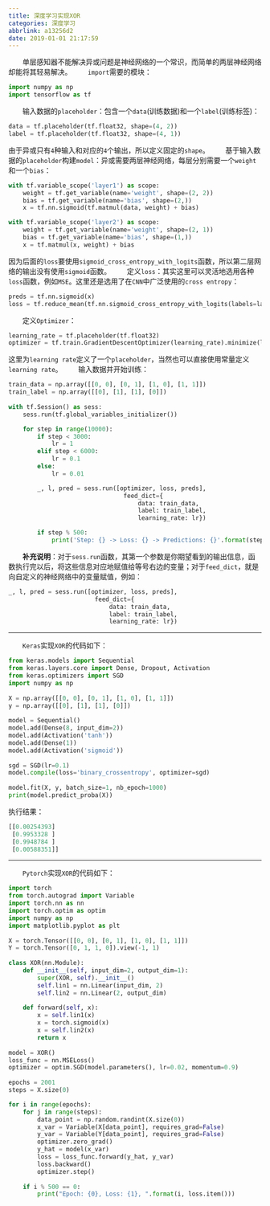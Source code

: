 ```yaml
---
title: 深度学习实现XOR
categories: 深度学习
abbrlink: a13256d2
date: 2019-01-01 21:17:59
---
```

&emsp;&emsp;单层感知器不能解决异或问题是神经网络的一个常识，而简单的两层神经网络却能将其轻易解决。
&emsp;&emsp;`import`需要的模块：

``` python
import numpy as np
import tensorflow as tf
```

&emsp;&emsp;输入数据的`placeholder`：包含一个`data`(训练数据)和一个`label`(训练标签)：

``` python
data = tf.placeholder(tf.float32, shape=(4, 2))
label = tf.placeholder(tf.float32, shape=(4, 1))
```

由于异或只有`4`种输入和对应的`4`个输出，所以定义固定的`shape`。
&emsp;&emsp;基于输入数据的`placeholder`构建`model`：异或需要两层神经网络，每层分别需要一个`weight`和一个`bias`：

``` python
with tf.variable_scope('layer1') as scope:
    weight = tf.get_variable(name='weight', shape=(2, 2))
    bias = tf.get_variable(name='bias', shape=(2,))
    x = tf.nn.sigmoid(tf.matmul(data, weight) + bias)

with tf.variable_scope('layer2') as scope:
    weight = tf.get_variable(name='weight', shape=(2, 1))
    bias = tf.get_variable(name='bias', shape=(1,))
    x = tf.matmul(x, weight) + bias
```

因为后面的`loss`要使用`sigmoid_cross_entropy_with_logits`函数，所以第二层网络的输出没有使用`sigmoid`函数。
&emsp;&emsp;定义`loss`：其实这里可以灵活地选用各种`loss`函数，例如`MSE`。这里还是选用了在`CNN`中广泛使用的`cross entropy`：

``` python
preds = tf.nn.sigmoid(x)
loss = tf.reduce_mean(tf.nn.sigmoid_cross_entropy_with_logits(labels=label, logits=x))
```

&emsp;&emsp;定义`Optimizer`：

``` python
learning_rate = tf.placeholder(tf.float32)
optimizer = tf.train.GradientDescentOptimizer(learning_rate).minimize(loss)
```

这里为`learning rate`定义了一个`placeholder`，当然也可以直接使用常量定义`learning rate`。
&emsp;&emsp;输入数据并开始训练：

``` python
train_data = np.array([[0, 0], [0, 1], [1, 0], [1, 1]])
train_label = np.array([[0], [1], [1], [0]])
​
with tf.Session() as sess:
    sess.run(tf.global_variables_initializer())

    for step in range(10000):
        if step < 3000:
            lr = 1
        elif step < 6000:
            lr = 0.1
        else:
            lr = 0.01

        _, l, pred = sess.run([optimizer, loss, preds],
                                feed_dict={
                                    data: train_data,
                                    label: train_label,
                                    learning_rate: lr})

        if step % 500:
            print('Step: {} -> Loss: {} -> Predictions: {}'.format(step, l, pred))
```

&emsp;&emsp;**补充说明**：对于`sess.run`函数，其第一个参数是你期望看到的输出信息，函数执行完以后，将这些信息对应地赋值给等号右边的变量；对于`feed_dict`，就是向自定义的神经网络中的变量赋值，例如：

``` python
_, l, pred = sess.run([optimizer, loss, preds],
                        feed_dict={
                            data: train_data,
                            label: train_label,
                            learning_rate: lr})
```

---

&emsp;&emsp;`Keras`实现`XOR`的代码如下：

``` python
from keras.models import Sequential
from keras.layers.core import Dense, Dropout, Activation
from keras.optimizers import SGD
import numpy as np
​
X = np.array([[0, 0], [0, 1], [1, 0], [1, 1]])
y = np.array([[0], [1], [1], [0]])
​
model = Sequential()
model.add(Dense(8, input_dim=2))
model.add(Activation('tanh'))
model.add(Dense(1))
model.add(Activation('sigmoid'))
​
sgd = SGD(lr=0.1)
model.compile(loss='binary_crossentropy', optimizer=sgd)
​
model.fit(X, y, batch_size=1, nb_epoch=1000)
print(model.predict_proba(X))
```

执行结果：

``` python
[[0.00254393]
 [0.9953328 ]
 [0.9948784 ]
 [0.00588351]]
```

---

&emsp;&emsp;`Pytorch`实现`XOR`的代码如下：

``` python
import torch
from torch.autograd import Variable
import torch.nn as nn
import torch.optim as optim
import numpy as np
import matplotlib.pyplot as plt
​
X = torch.Tensor([[0, 0], [0, 1], [1, 0], [1, 1]])
Y = torch.Tensor([0, 1, 1, 0]).view(-1, 1)
​
class XOR(nn.Module):
    def __init__(self, input_dim=2, output_dim=1):
        super(XOR, self).__init__()
        self.lin1 = nn.Linear(input_dim, 2)
        self.lin2 = nn.Linear(2, output_dim)
​
    def forward(self, x):
        x = self.lin1(x)
        x = torch.sigmoid(x)
        x = self.lin2(x)
        return x
​
model = XOR()
loss_func = nn.MSELoss()
optimizer = optim.SGD(model.parameters(), lr=0.02, momentum=0.9)
​
epochs = 2001
steps = X.size(0)

for i in range(epochs):
    for j in range(steps):
        data_point = np.random.randint(X.size(0))
        x_var = Variable(X[data_point], requires_grad=False)
        y_var = Variable(Y[data_point], requires_grad=False)
        optimizer.zero_grad()
        y_hat = model(x_var)
        loss = loss_func.forward(y_hat, y_var)
        loss.backward()
        optimizer.step()
​
    if i % 500 == 0:
        print("Epoch: {0}, Loss: {1}, ".format(i, loss.item()))
```